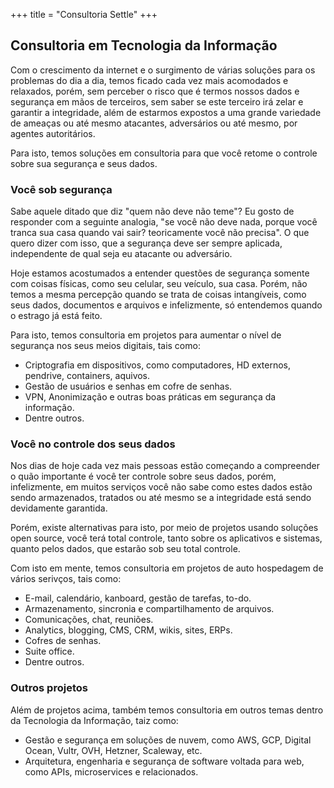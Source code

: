+++
title = "Consultoria Settle"
+++

## Consultoria em Tecnologia da Informação

Com o crescimento da internet e o surgimento de várias soluções para os problemas do dia a dia, temos ficado cada vez mais acomodados e relaxados, porém, sem perceber o risco que é termos nossos dados e segurança em mãos de terceiros, sem saber se este terceiro irá zelar e garantir a integridade, além de estarmos expostos a uma grande variedade de ameaças ou até mesmo atacantes, adversários ou até mesmo, por agentes autoritários.

Para isto, temos soluções em consultoria para que você retome o controle sobre sua segurança e seus dados.

### Você sob segurança

Sabe aquele ditado que diz "quem não deve não teme"? Eu gosto de responder com a seguinte analogia, "se você não deve nada, porque você tranca sua casa quando vai sair? teoricamente você não precisa". O que quero dizer com isso, que a segurança deve ser sempre aplicada, independente de qual seja eu atacante ou adversário.

Hoje estamos acostumados a entender questões de segurança somente com coisas físicas, como seu celular, seu veículo, sua casa. Porém, não temos a mesma percepção quando se trata de coisas intangíveis, como seus dados, documentos e arquivos e infelizmente, só entendemos quando o estrago já está feito.

Para isto, temos consultoria em projetos para aumentar o nível de segurança nos seus meios digitais, tais como:

* Criptografia em dispositivos, como computadores, HD externos, pendrive, containers, aquivos.
* Gestão de usuários e senhas em cofre de senhas.
* VPN, Anonimização e outras boas práticas em segurança da informação.
* Dentre outros.

### Você no controle dos seus dados

Nos dias de hoje cada vez mais pessoas estão começando a compreender o quão importante é você ter controle sobre seus dados, porém, infelizmente, em muitos serviços você não sabe como estes dados estão sendo armazenados, tratados ou até mesmo se a integridade está sendo devidamente garantida.

Porém, existe alternativas para isto, por meio de projetos usando soluções open source, você terá total controle, tanto sobre os aplicativos e sistemas, quanto pelos dados, que estarão sob seu total controle.

Com isto em mente, temos consultoria em projetos de auto hospedagem de vários serivços, tais como:

* E-mail, calendário, kanboard, gestão de tarefas, to-do.
* Armazenamento, sincronia e compartilhamento de arquivos.
* Comunicações, chat, reuniões.
* Analytics, blogging, CMS, CRM, wikis, sites, ERPs.
* Cofres de senhas.
* Suite office.
* Dentre outros.

### Outros projetos

Além de projetos acima, também temos consultoria em outros temas dentro da Tecnologia da Informação, taiz como:

* Gestão e segurança em soluções de nuvem, como AWS, GCP, Digital Ocean, Vultr, OVH, Hetzner, Scaleway, etc.
* Arquitetura, engenharia e segurança de software voltada para web, como APIs, microservices e relacionados.
